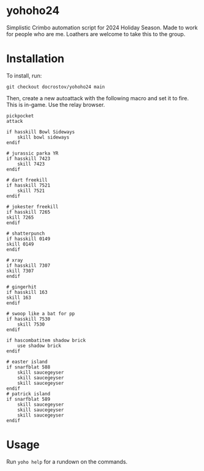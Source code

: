 # yohoho24
Simplistic Crimbo automation script for 2024 Holiday Season. Made to work for people who are me. Loathers are welcome to take this to the group.

# Installation
To install, run:

`git checkout docrostov/yohoho24 main`

Then, create a new autoattack with the following macro and set it to fire. This is in-game. Use the relay browser.

```
pickpocket
attack

if hasskill Bowl Sideways 
    skill bowl sideways
endif

# jurassic parka YR 
if hasskill 7423
    skill 7423
endif

# dart freekill
if hasskill 7521
    skill 7521
endif

# jokester freekill
if hasskill 7265
skill 7265
endif

# shatterpunch
if hasskill 0149
skill 0149
endif

# xray
if hasskill 7307
skill 7307
endif

# gingerhit
if hasskill 163
skill 163
endif

# swoop like a bat for pp
if hasskill 7530
    skill 7530
endif

if hascombatitem shadow brick
    use shadow brick
endif

# easter island
if snarfblat 588
    skill saucegeyser
    skill saucegeyser
    skill saucegeyser
endif
# patrick island
if snarfblat 589
    skill saucegeyser
    skill saucegeyser
    skill saucegeyser
endif
```

# Usage
Run `yoho help` for a rundown on the commands.
